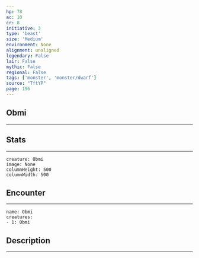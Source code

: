 ```yaml
---
hp: 78
ac: 10
cr: 8
initiative: 3
type: 'beast'    
size: 'Medium'
environment: None
alignment: unaligned
legendary: False
lair: False
mythic: False
regional: False
tags: ['monster', 'monster/dwarf']
source: "TftYP"
page: 196
---
```


## Obmi
---



## Stats
---

```statblock
creature: Obmi
image: None
columnHeight: 500
columnWidth: 500
```

## Encounter
---

```encounter-table
name: Obmi
creatures:
- 1: Obmi
```

## Description
---




